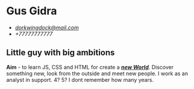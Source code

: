 # Gus Gidra
* *dorkwingdock@mail.com*
* *+77777777777*

## Little guy with big ambitions
**Aim** - to learn JS, CSS and HTML for create a [_**new World**_](https://vk.com/rybalkomn). Discover something new, look from the outside and meet new people.
I work as an analyst in support. 4? 5? I dont remember how many years.

